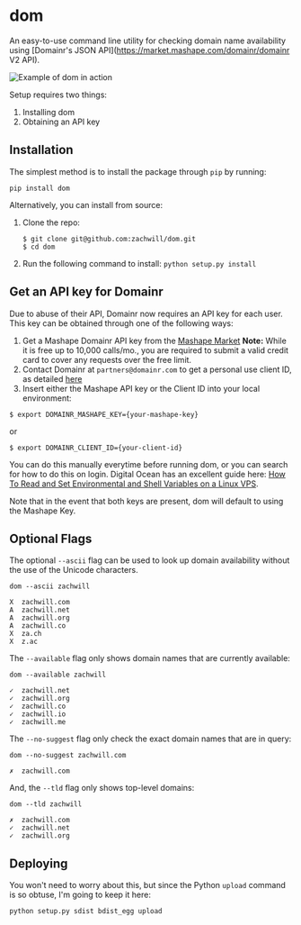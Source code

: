 dom
===

An easy-to-use command line utility for checking domain name
availability using [Domainr's JSON API](https://market.mashape.com/domainr/domainr V2 API).


![Example of dom in action](http://i.imgur.com/oijaG.png)

Setup requires two things:

1. Installing dom
2. Obtaining an API key


Installation
------------

The simplest method is to install the package through `pip` by running:

    pip install dom

Alternatively, you can install from source:

1. Clone the repo:

    `$ git clone git@github.com:zachwill/dom.git`  
    `$ cd dom`

2. Run the following command to install:
	`python setup.py install`


Get an API key for Domainr
--------------------------

Due to abuse of their API, Domainr now requires an API key for each user. This key can be obtained through one
of the following ways:

1. Get a Mashape Domainr API key from the [Mashape Market](https://market.mashape.com/domainr/domainr)
    **Note:** While it is free up to 10,000 calls/mo., you are required to submit a valid credit card to cover 
    any requests over the free limit.
2. Contact Domainr at `partners@domainr.com` to get a personal use client ID, as detailed 
   [here](https://github.com/UltrosBot/Ultros-contrib/issues/29#issuecomment-135285713)
3. Insert either the Mashape API key or the Client ID into your local environment:
```
$ export DOMAINR_MASHAPE_KEY={your-mashape-key}
```
or
```
$ export DOMAINR_CLIENT_ID={your-client-id}
```

You can do this manually everytime before running dom, or you can search for how to do this on login. Digital Ocean
has an excellent guide here: [How To Read and Set Environmental and Shell Variables on a Linux VPS](https://www.digitalocean.com/community/tutorials/how-to-read-and-set-environmental-and-shell-variables-on-a-linux-vps).

Note that in the event that both keys are present, dom will default to using the Mashape Key.


Optional Flags
--------------

The optional `--ascii` flag can be used to look up domain availability without
the use of the Unicode characters.

```
dom --ascii zachwill

X  zachwill.com
A  zachwill.net
A  zachwill.org
A  zachwill.co
X  za.ch
X  z.ac
```

The `--available` flag only shows domain names that are currently available:

```
dom --available zachwill

✓  zachwill.net
✓  zachwill.org
✓  zachwill.co
✓  zachwill.io
✓  zachwill.me
```

The `--no-suggest` flag only check the exact domain names that are in query:

```
dom --no-suggest zachwill.com

✗  zachwill.com
```

And, the `--tld` flag only shows top-level domains:

```
dom --tld zachwill

✗  zachwill.com
✓  zachwill.net
✓  zachwill.org
```


Deploying
---------

You won't need to worry about this, but since the Python `upload`
command is so obtuse, I'm going to keep it here:

    python setup.py sdist bdist_egg upload

